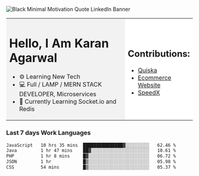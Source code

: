 <!-- ![20230107_223458 (1)-01](https://user-images.githubusercontent.com/85556603/212357966-4002f7aa-471b-4b3c-923d-f2b0d543cad5.jpeg) -->

![Black Minimal Motivation Quote LinkedIn Banner](https://github.com/KKA-0/KKA-0/assets/85556603/9f91eebb-d624-46aa-95a9-936d4ae8eaa6)



<table>
  <tr>
    <td style="width: 70%; background-color: #f2f2f2;">
      <h1>Hello, I Am Karan Agarwal</h1>
      <ul>
        <li>⚙ Learning New Tech</li>
        <li>💻 Full / LAMP / MERN STACK DEVELOPER, Microservices</li>
        <li>🙌 Currently Learning Socket.io and Redis</li>  
      </ul>
    </td>
    <td style="width: 30%; background-color: #ffffff;">
      <h2>Contributions:</h2>
      <ul>
        <li><a href="https://github.com/KKA-0/Quiska">Quiska</a></li>
         <li><a href="https://agarwal-handloom.web.app/">Ecommerce Website</a></li>
         <li><a href="https://github.com/Linkin143/SpeedX">SpeedX</a></li>
      </ul>
    </td>
  </tr>
</table>



<h3>Last 7 days Work Languages </h3> 
     
<!--START_SECTION:waka-->

```txt
JavaScript   10 hrs 35 mins  ███████████████▓░░░░░░░░░   62.46 %
Java         1 hr 47 mins    ██▓░░░░░░░░░░░░░░░░░░░░░░   10.61 %
PHP          1 hr 8 mins     █▓░░░░░░░░░░░░░░░░░░░░░░░   06.72 %
JSON         1 hr            █▒░░░░░░░░░░░░░░░░░░░░░░░   05.98 %
CSS          54 mins         █▒░░░░░░░░░░░░░░░░░░░░░░░   05.37 %
```

<!--END_SECTION:waka-->
